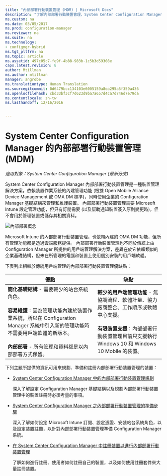 ```yaml
---
title: "內部部署行動裝置管理 (MDM) | Microsoft Docs"
description: "了解內部部署行動裝置管理，System Center Configuration Manager 的裝置管理解決方案。"
ms.custom: na
ms.date: 03/05/2017
ms.prod: configuration-manager
ms.reviewer: na
ms.suite: na
ms.technology:
- configmgr-hybrid
ms.tgt_pltfrm: na
ms.topic: article
ms.assetid: 497c05c7-fe9f-4b88-983b-1c5b3d59308e
caps.latest.revision: 8
author: Mtillman
ms.author: mtillman
manager: angrobe
ms.translationtype: Human Translation
ms.sourcegitcommit: 0d6479bcc134103e6005159a8ea295a5f359a436
ms.openlocfilehash: cbd33bf3cf7d623d9ba7a657d4ca7d746d7e79da
ms.contentlocale: zh-tw
ms.lasthandoff: 12/16/2016


---
```

# <a name="on-premises-mobile-device-management-mdm-in-system-center-configuration-manager"></a>System Center Configuration Manager 的內部部署行動裝置管理 (MDM)

*適用對象：System Center Configuration Manager (最新分支)*

System Center Configuration Manager 內部部署行動裝置管理是一種裝置管理解決方案，依賴裝置作業系統的內建管理功能 (根據 Open Mobile Alliance Device Management 或 OMA DM 標準)，同時使用企業的 Configuration Manager 基礎結構來管理和維護裝置。 內部部署行動裝置管理需要 Microsoft Intune 設定管理功能，但只有訂閱需要 (以及幫助通知裝置簽入原則變更時)，但不會用於管理裝置或儲存其相關資料。  

 ![內部部署概念](media/On-premises-conceptual.png)  

 Microsoft Intune 的內部部署行動裝置管理，也依賴內建的 OMA DM 功能，但所有管理功能都是透過雲端服務提供。  內部部署行動裝置管理也不同於傳統上由 Configuration Manager 所提供的用戶端管理解決方案，差異在於它依賴類似的企業基礎結構，但未在所管理的電腦和裝置上使用個別安裝的用戶端軟體。  

 下表列出相較於傳統用戶端管理的內部部署行動裝置管理優缺點：  

|優點|缺點|  
|----------------|-------------------|  
|**簡化基礎結構** - 需要較少的站台系統角色。<br /><br /> **容易維護**：因為管理功能內建於裝置作業系統，所以在 Configuration Manager 系統中引入新的管理功能時不需要用戶端軟體的新版本。<br /><br /> **內部部署** - 所有管理和資料都是以內部部署方式保留。|**較少的用戶端管理功能** - 無協調流程、軟體計量、協力廠商整合、工作順序或軟體中心支援。<br /><br /> **有限裝置支援**：內部部署行動裝置管理目前只支援執行 Windows 10 和 Windows 10 Mobile 的裝置。|  

 下列主題所提供的資訊可用來規劃、準備和註冊內部部署行動裝置管理的裝置：  

-   [System Center Configuration Manager 中的內部部署行動裝置管理規劃](../plan-design/plan-on-premises-mdm.md)  

     深入了解設定 Configuration Manager 基礎結構以及規劃內部部署行動裝置管理中的裝置註冊時必須考量的事項。  

-   [System Center Configuration Manager 之內部部署行動裝置管理的準備步驟](../get-started/preparation-steps-for-on-premises-mdm.md)  

     深入了解如何設定 Microsoft Intune 訂閱、設定憑證、安裝站台系統角色，以及設定裝置註冊，以針對內部部署行動裝置管理準備 Configuration Manager 系統。  

-   [在 System Center Configuration Manager 中註冊裝置以進行內部部署行動裝置管理](../deploy-use/enroll-devices-on-premises-mdm.md)  

     了解如何進行註冊、使用者如何註冊自己的裝置，以及如何使用註冊套件來大量註冊裝置。  

